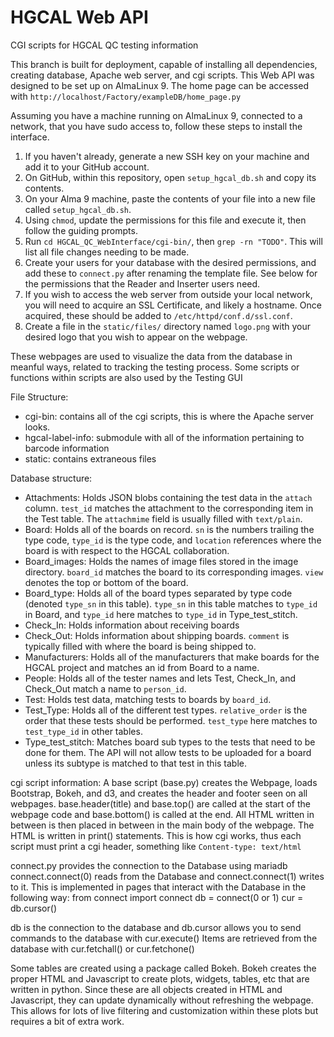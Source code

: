 # HGCAL Web API
CGI scripts for HGCAL QC testing information

This branch is built for deployment, capable of installing all dependencies, creating database, Apache web server, and cgi scripts.
This Web API was designed to be set up on AlmaLinux 9. The home page can be accessed with `http://localhost/Factory/exampleDB/home_page.py`

Assuming you have a machine running on AlmaLinux 9, connected to a network, that you have sudo access to, follow these steps to install the interface.

1. If you haven't already, generate a new SSH key on your machine and add it to your GitHub account.
2. On GitHub, within this repository, open `setup_hgcal_db.sh` and copy its contents.
3. On your Alma 9 machine, paste the contents of your file into a new file called `setup_hgcal_db.sh`.
4. Using `chmod`, update the permissions for this file and execute it, then follow the guiding prompts.
5. Run `cd HGCAL_QC_WebInterface/cgi-bin/`, then `grep -rn "TODO"`. This will list all file changes needing to be made.
6. Create your users for your database with the desired permissions, and add these to `connect.py` after renaming the template file. See below for the permissions that the Reader and Inserter users need.
7. If you wish to access the web server from outside your local network, you will need to acquire an SSL Certificate, and likely a hostname. Once acquired, these should be added to `/etc/httpd/conf.d/ssl.conf`.
8. Create a file in the `static/files/` directory named `logo.png` with your desired logo that you wish to appear on the webpage.

These webpages are used to visualize the data from the database in meanful ways, related to tracking the testing process.
Some scripts or functions within scripts are also used by the Testing GUI

File Structure:
- cgi-bin: contains all of the cgi scripts, this is where the Apache server looks.
- hgcal-label-info: submodule with all of the information pertaining to barcode information
- static: contains extraneous files

Database structure:
- Attachments: Holds JSON blobs containing the test data in the `attach` column. `test_id` matches the attachment to the corresponding item in the Test table. The `attachmime` field is usually filled with `text/plain`.
- Board: Holds all of the boards on record. `sn` is the numbers trailing the type code, `type_id` is the type code, and `location` references where the board is with respect to the HGCAL collaboration.
- Board_images: Holds the names of image files stored in the image directory. `board_id` matches the board to its corresponding images. `view` denotes the top or bottom of the board.
- Board_type: Holds all of the board types separated by type code (denoted `type_sn` in this table). `type_sn` in this table matches to `type_id` in Board, and `type_id` here matches to `type_id` in Type_test_stitch.
- Check_In: Holds information about receiving boards
- Check_Out: Holds information about shipping boards. `comment` is typically filled with where the board is being shipped to.
- Manufacturers: Holds all of the manufacturers that make boards for the HGCAL project and matches an id from Board to a name.
- People: Holds all of the tester names and lets Test, Check_In, and Check_Out match a name to `person_id`.
- Test: Holds test data, matching tests to boards by `board_id`.
- Test_Type: Holds all of the different test types. `relative_order` is the order that these tests should be performed. `test_type` here matches to `test_type_id` in other tables.
- Type_test_stitch: Matches board sub types to the tests that need to be done for them. The API will not allow tests to be uploaded for a board unless its subtype is matched to that test in this table.

cgi script information:
A base script (base.py) creates the Webpage, loads Bootstrap, Bokeh, and d3, and creates the header and footer seen on all webpages.
base.header(title) and base.top() are called at the start of the webpage code and base.bottom() is called at the end.
All HTML written in between is then placed in between in the main body of the webpage.
The HTML is written in print() statements.
This is how cgi works, thus each script must print a cgi header, something like `Content-type: text/html`

connect.py provides the connection to the Database using mariadb 
connect.connect(0) reads from the Database and connect.connect(1) writes to it.
This is implemented in pages that interact with the Database in the following way:
from connect import connect
db = connect(0 or 1)
cur = db.cursor()

db is the connection to the database and db.cursor allows you to send commands to the database with cur.execute()
Items are retrieved from the database with cur.fetchall() or cur.fetchone()

Some tables are created using a package called Bokeh. 
Bokeh creates the proper HTML and Javascript to create plots, widgets, tables, etc that are written in python.
Since these are all objects created in HTML and Javascript, they can update dynamically without refreshing the webpage.
This allows for lots of live filtering and customization within these plots but requires a bit of extra work.
